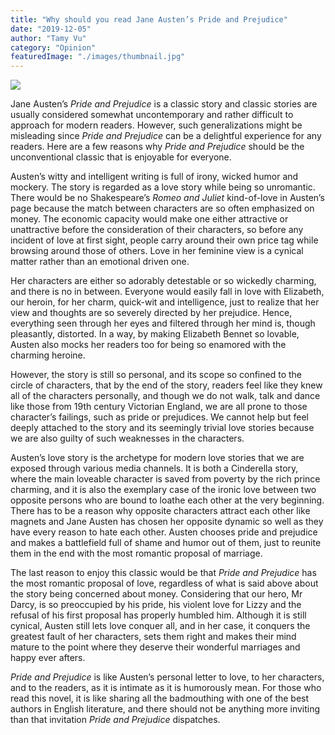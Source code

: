 ```yaml
---
title: "Why should you read Jane Austen’s Pride and Prejudice"
date: "2019-12-05"
author: "Tamy Vu"
category: "Opinion"
featuredImage: "./images/thumbnail.jpg"
---
```


![](/images/thumbnail.jpg)

Jane Austen’s _Pride and Prejudice_ is a classic story and classic stories are usually considered somewhat uncontemporary and rather difficult to approach for modern readers. However, such generalizations might be misleading since _Pride and Prejudice_ can be a delightful experience for any readers. Here are a few reasons why _Pride and Prejudice_ should be the unconventional classic that is enjoyable for everyone.

Austen’s witty and intelligent writing is full of irony, wicked humor and mockery. The story is regarded as a love story while being so unromantic. There would be no Shakespeare’s _Romeo and Juliet_ kind-of-love in Austen’s page because the match between characters are so often emphasized on money. The economic capacity would make one either attractive or unattractive before the consideration of their characters, so before any incident of love at first sight, people carry around their own price tag while browsing around those of others. Love in her feminine view is a cynical matter rather than an emotional driven one. 

Her characters are either so adorably detestable or so wickedly charming, and there is no in between. Everyone would easily fall in love with Elizabeth, our heroin, for her charm, quick-wit and intelligence, just to realize that her view and thoughts are so severely directed by her prejudice. Hence, everything seen through her eyes and filtered through her mind is, though pleasantly, distorted. In a way, by making Elizabeth Bennet so lovable, Austen also mocks her readers too for being so enamored with the charming heroine. 

However, the story is still so personal, and its scope so confined to the circle of characters, that by the end of the story, readers feel like they knew all of the characters personally, and though we do not walk, talk and dance like those from 19th century Victorian England, we are all prone to those character’s failings, such as pride or prejudices. We cannot help but feel deeply attached to the story and its seemingly trivial love stories because we are also guilty of such weaknesses in the characters.

Austen’s love story is the archetype for modern love stories that we are exposed through various media channels. It is both a Cinderella story, where the main loveable character is saved from poverty by the rich prince charming, and it is also the exemplary case of the ironic love between two opposite persons who are bound to loathe each other at the very beginning. There has to be a reason why opposite characters attract each other like magnets and Jane Austen has chosen her opposite dynamic so well as they have every reason to hate each other. Austen chooses pride and prejudice and makes a battlefield full of shame and humor out of them, just to reunite them in the end with the most romantic proposal of marriage.

The last reason to enjoy this classic would be that _Pride and Prejudice_ has the most romantic proposal of love, regardless of what is said above about the story being concerned about money. Considering that our hero, Mr Darcy, is so preoccupied by his pride, his violent love for Lizzy and the refusal of his first proposal has properly humbled him. Although it is still cynical, Austen still lets love conquer all, and in her case, it conquers the greatest fault of her characters, sets them right and makes their mind mature to the point where they deserve their wonderful marriages and happy ever afters.

_Pride and Prejudice_ is like Austen’s personal letter to love, to her characters, and to the readers, as it is intimate as it is humorously mean. For those who read this novel, it is like sharing all the badmouthing with one of the best authors in English literature, and there should not be anything more inviting than that invitation _Pride and Prejudice_ dispatches.
